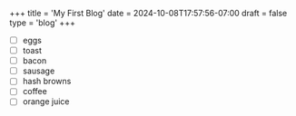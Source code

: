 +++
title = 'My First Blog'
date = 2024-10-08T17:57:56-07:00
draft = false
type = 'blog'
+++





- [ ] eggs
- [ ] toast
- [ ] bacon
- [ ] sausage
- [ ] hash browns
- [ ] coffee
- [ ] orange juice

